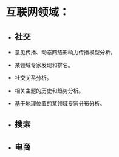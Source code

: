 # 互联网领域：

* ## 社交
* 意见传播、动态网络影响力传播模型分析。

* 某领域专家发现和排名。

* 社交关系分析。

* 相关主题的历史和趋势分析。

* 基于地理位置的某领域专家分布分析。

* ## 搜索
* ## 电商

## 



